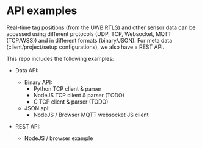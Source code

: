 # API examples
Real-time tag positions (from the UWB RTLS) and other sensor data can be accessed using different protocols (UDP, TCP, Websocket, MQTT (TCP/WSS)) and in different formats (binary/JSON).
For meta data (client/project/setup configurations), we also have a REST API.

This repo includes the following examples:
* Data API:
  + Binary API:
    - Python TCP client & parser
    - NodeJS TCP client & parser (TODO)
    - C TCP client & parser (TODO)
  + JSON api:
    - NodeJS / Browser MQTT websocket JS client

* REST API:
  + NodeJS / browser example
